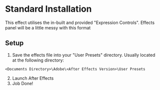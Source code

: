 # Standard Installation

This effect utilises the in-built and provided "Expression Controls".
Effects panel will be a little messy with this format

## Setup

1. Save the effects file into your "User Presets" directory. Usually located at the following directory:

```<Documents Directory>\Adobe\<After Effects Version>\User Presets```

2. Launch After Effects
3. Job Done!